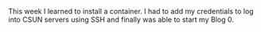 This week I learned to install a container. I had to add my credentials to log into CSUN servers using SSH and finally was able to start my Blog 0.